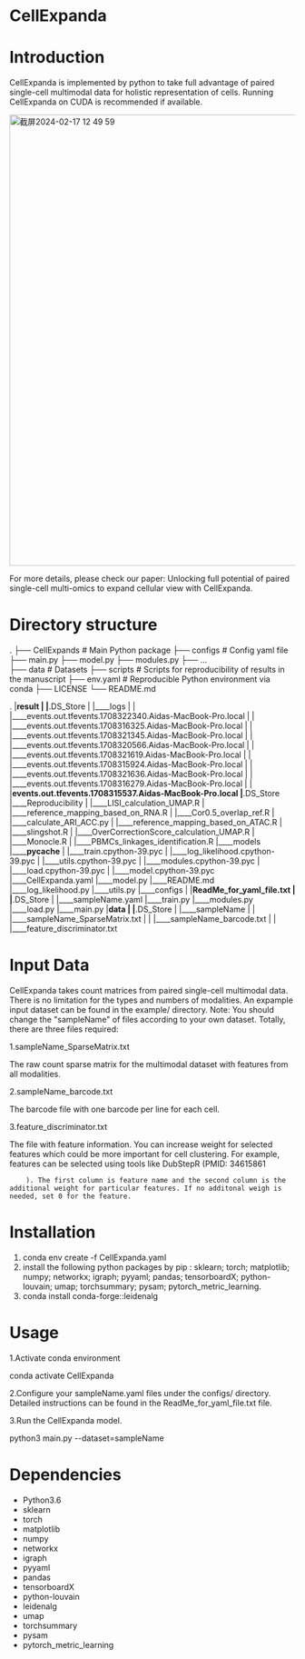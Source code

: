 # CellExpanda
# Introduction
CellExpanda is implemented by python to take full advantage of paired single-cell multimodal data for holistic representation of cells. Running CellExpanda on CUDA is recommended if available.


<img width="794" alt="截屏2024-02-17 12 49 59" src="https://github.com/labYangNJU/CellExpanda/assets/80734679/67f27cfd-621b-4fd6-81ec-cf9854baf72a">


For more details, please check our paper: Unlocking full potential of paired single-cell multi-omics to expand cellular view with CellExpanda.


# Directory structure
.
├── CellExpands          # Main Python package
      ├── configs        # Config yaml file
      ├── main.py
      ├── model.py
      ├── modules.py
      ├── ...  
├── data                 # Datasets
├── scripts              # Scripts for reproducibility of results in the manuscript
├── env.yaml             # Reproducible Python environment via conda
├── LICENSE
└── README.md

.
|____result
| |____.DS_Store
| |____logs
| | |____events.out.tfevents.1708322340.Aidas-MacBook-Pro.local
| | |____events.out.tfevents.1708316325.Aidas-MacBook-Pro.local
| | |____events.out.tfevents.1708321345.Aidas-MacBook-Pro.local
| | |____events.out.tfevents.1708320566.Aidas-MacBook-Pro.local
| | |____events.out.tfevents.1708321619.Aidas-MacBook-Pro.local
| | |____events.out.tfevents.1708315924.Aidas-MacBook-Pro.local
| | |____events.out.tfevents.1708321636.Aidas-MacBook-Pro.local
| | |____events.out.tfevents.1708316279.Aidas-MacBook-Pro.local
| | |____events.out.tfevents.1708315537.Aidas-MacBook-Pro.local
|____.DS_Store
|____Reproducibility
| |____LISI_calculation_UMAP.R
| |____reference_mapping_based_on_RNA.R
| |____Cor0.5_overlap_ref.R
| |____calculate_ARI_ACC.py
| |____reference_mapping_based_on_ATAC.R
| |____slingshot.R
| |____OverCorrectionScore_calculation_UMAP.R
| |____Monocle.R
| |____PBMCs_linkages_identification.R
|____models
|______pycache__
| |____train.cpython-39.pyc
| |____log_likelihood.cpython-39.pyc
| |____utils.cpython-39.pyc
| |____modules.cpython-39.pyc
| |____load.cpython-39.pyc
| |____model.cpython-39.pyc
|____CellExpanda.yaml
|____model.py
|____README.md
|____log_likelihood.py
|____utils.py
|____configs
| |____ReadMe_for_yaml_file.txt
| |____.DS_Store
| |____sampleName.yaml
|____train.py
|____modules.py
|____load.py
|____main.py
|____data
| |____.DS_Store
| |____sampleName
| | |____sampleName_SparseMatrix.txt
| | |____sampleName_barcode.txt
| | |____feature_discriminator.txt

# Input Data
CellExpanda takes count matrices from paired single-cell multimodal data. There is no limitation for the types and numbers of modalities.
An expample input dataset can be found in the example/ directory. Note: You should change the "sampleName" of files according to your own dataset.
Totally, there are three files required:

1.sampleName_SparseMatrix.txt 

The raw count sparse matrix for the multimodal dataset with features from all modalities.

2.sampleName_barcode.txt  

The barcode file with one barcode per line for each cell.

3.feature_discriminator.txt  

The file with feature information. You can increase weight for selected features which could be more important for cell clustering. For example, features can be selected using tools like DubStepR (PMID: 34615861
        
        
        
        ). The first column is feature name and the second column is the additional weight for particular features. If no additonal weigh is needed, set 0 for the feature.



# Installation
1. conda env create -f CellExpanda.yaml
2. install the following python packages by pip : sklearn; torch; matplotlib; numpy; networkx; igraph; pyyaml; pandas; tensorboardX; python-louvain; umap; torchsummary; pysam; pytorch_metric_learning.
3. conda install conda-forge::leidenalg


# Usage
1.Activate conda environment

conda activate CellExpanda

2.Configure your sampleName.yaml files under the configs/ directory. Detailed instructions can be found in the ReadMe_for_yaml_file.txt file.

3.Run the CellExpanda model.

python3 main.py --dataset=sampleName


# Dependencies
+ Python3.6
+ sklearn
+ torch
+ matplotlib
+ numpy
+ networkx
+ igraph
+ pyyaml
+ pandas
+ tensorboardX
+ python-louvain
+ leidenalg
+ umap
+ torchsummary
+ pysam
+ pytorch_metric_learning

